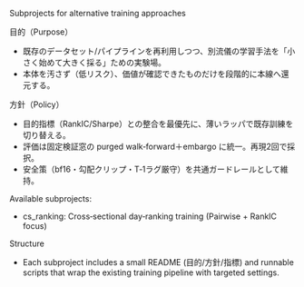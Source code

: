 Subprojects for alternative training approaches

目的（Purpose）
- 既存のデータセット/パイプラインを再利用しつつ、別流儀の学習手法を「小さく始めて大きく採る」ための実験場。
- 本体を汚さず（低リスク）、価値が確認できたものだけを段階的に本線へ還元する。

方針（Policy）
- 目的指標（RankIC/Sharpe）との整合を最優先に、薄いラッパで既存訓練を切り替える。
- 評価は固定検証窓の purged walk‑forward＋embargo に統一。再現2回で採択。
- 安全策（bf16・勾配クリップ・T‑1ラグ厳守）を共通ガードレールとして維持。

Available subprojects:
- cs_ranking: Cross‑sectional day‑ranking training (Pairwise + RankIC focus)

Structure
- Each subproject includes a small README (目的/方針/指標) and runnable scripts that wrap the existing training pipeline with targeted settings.
